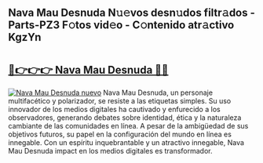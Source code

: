## Nava Mau Desnuda N𝚞𝚎vos desn𝚞dos filtr𝚊dos - Parts-PZ3 F𝚘tos vid𝚎o - C𝚘ntenido atr𝚊ctivo KgzYn

# <h2><a href="http://mb2b8x.tromn.icu/?c=Nava+Mau+Desnuda">🔗👉👉👉 Nava Mau Desnuda 🔗🔗</a></h2>

[![Nava Mau Desnuda nuevo](https://i.imgur.com/pEAQMta.gif)](http://mb2b8x.tromn.icu/?c=Nava+Mau+Desnuda)
Nava Mau Desnuda, un personaje multifacético y polarizador, se resiste a las etiquetas simples. Su uso innovador de los medios digitales ha cautivado y enfurecido a los observadores, generando debates sobre identidad, ética y la naturaleza cambiante de las comunidades en línea. A pesar de la ambigüedad de sus objetivos futuros, su papel en la configuración del mundo en línea es innegable. Con un espíritu inquebrantable y un atractivo innegable, Nava Mau Desnuda impact en los medios digitales es transformador.
